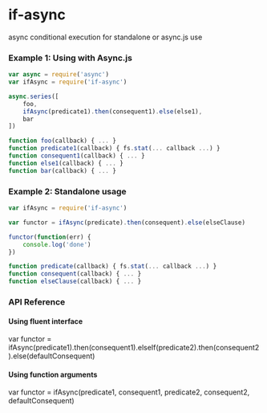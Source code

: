 # if-async
async conditional execution for standalone or async.js use

### Example 1: Using with Async.js

```javascript
var async = require('async')
var ifAsync = require('if-async')

async.series([
    foo,
    ifAsync(predicate1).then(consequent1).else(else1),
    bar
])

function foo(callback) { ... }
function predicate1(callback) { fs.stat(... callback ...) }
function consequent1(callback) { ... }
function else1(callback) { ... }
function bar(callback) { ... }
```

### Example 2: Standalone usage

```javascript
var ifAsync = require('if-async')

var functor = ifAsync(predicate).then(consequent).else(elseClause)

functor(function(err) {
    console.log('done')
})

function predicate(callback) { fs.stat(... callback ...) }
function consequent(callback) { ... }
function elseClause(callback) { ... }
```


### API Reference

#### Using fluent interface

var functor = ifAsync(predicate1).then(consequent1).elseIf(predicate2).then(consequent2).else(defaultConsequent)

#### Using function arguments

var functor = ifAsync(predicate1, consequent1, predicate2, consequent2, defaultConsequent)